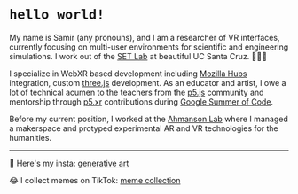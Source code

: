 # `hello world!`
My name is Samir (any pronouns), and I am a researcher of VR interfaces, currently focusing on multi-user environments for scientific and engineering simulations. I work out of the [SET Lab](https://setlab.soe.ucsc.edu/news.php) at beautiful UC Santa Cruz. 🤙🌊🌲 

I specialize in WebXR based development including [Mozilla Hubs](https://hubs.mozilla.com/) integration, custom [three.js](https://threejs.org/) development. As an educator and artist, I owe a lot of technical acumen to the teachers from the [p5.js](https://p5js.org/) community and mentorship through [p5.xr](https://github.com/stalgiag/p5.xr) contributions during [Google Summer of Code](https://summerofcode.withgoogle.com/).

Before my current position, I worked at the [Ahmanson Lab](https://polymathic.usc.edu/ahmanson-lab) where I managed a makerspace and protyped experimental AR and VR technologies for the humanities.

***

🎨 Here's my insta: [generative art](https://www.instagram.com/vertex.shader/)

😂 I collect memes on TikTok: [meme collection](https://www.tiktok.com/@vertexshader)
